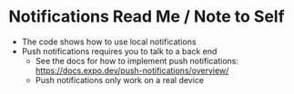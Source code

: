 # Notifications Read Me / Note to Self

* The code shows how to use local notifications
* Push notifications requires you to talk to a back end
    * See the docs for how to implement push notifications:  https://docs.expo.dev/push-notifications/overview/
    * Push notifications only work on a real device